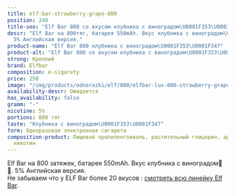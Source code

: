 ```yaml
---
title: elf-bar-strawberry-grape-800
position: 240
title-seo: "Elf Bar 800 со вкусом клубника с виноградом\U0001F353\U0001F347"
descr: "Elf Bar на 800тяг, батарея 550mAh. Вкус клубника с виноградом\U0001F353\U0001F347.
  5% Английская версия."
product-name: "Elf Bar 800 клубника с виноградом\U0001F353\U0001F347"
product-alt: "Elf Bar 800 со вкусом клубника с виноградом\U0001F353\U0001F347"
strong: Крепкий
brand: Elfbar
composition: e-sigarety
price: 250
image: "/img/products/odnorazki/elf/800/elfbar-lux-800-strawberry-grape.jpg"
availability-descr: Ожидается
has_availability: false
gramm: "-"
nicotine: 5%
portions: 800 тяг
taste: "Клубника с виноградом\U0001F353\U0001F347"
form: Одноразовая электронная сигарета
composition-product: Пищевой пропиленгликоль, растительный глицерин, ароматизатор,
  никотин
---
```


Elf Bar на 800 затяжек, батарея 550mAh. Вкус клубника с виноградом🍓🍇. 5% Английская версия.<br>
Не забываем что у ELF Bar более 20 вкусов : [смотреть всю линейку Elf Bar](/elfbar).